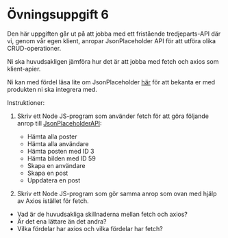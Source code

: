 # Övningsuppgift 6

Den här uppgiften går ut på att jobba med ett fristående tredjeparts-API där vi, genom vår egen klient, anropar JsonPlaceholder API för att utföra olika CRUD-operationer.

Ni ska huvudsakligen jämföra hur det är att jobba med fetch och axios som klient-apier.

Ni kan med fördel läsa lite om JsonPlaceholder [här](https://jsonplaceholder.typicode.com/) för att bekanta er med produkten ni ska integrera med.

Instruktioner:

1. Skriv ett Node JS-program som använder fetch för att göra följande anrop till [JsonPlaceholderAPI](https://jsonplaceholder.typicode.com/):
    - Hämta alla poster
    - Hämta alla användare
    - Hämta posten med ID 3
    - Hämta bilden med ID 59
    - Skapa en användare
    - Skapa en post
    - Uppdatera en post

2. Skriv ett Node JS-program som gör samma anrop som ovan med hjälp av Axios istället för fetch.

- Vad är de huvudsakliga skillnaderna mellan fetch och axios?
- Är det ena lättare än det andra?
- Vilka fördelar har axios och vilka fördelar har fetch?
